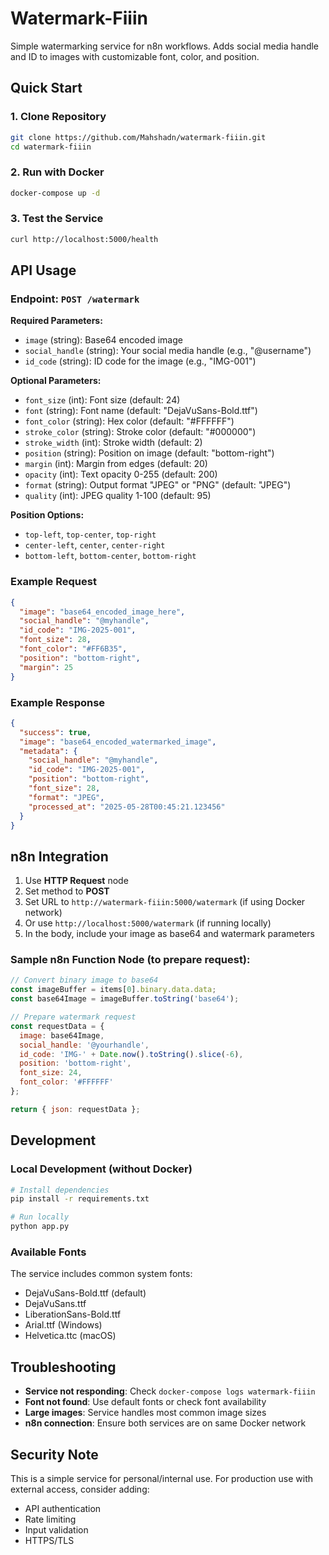 # Watermark-Fiiin

Simple watermarking service for n8n workflows. Adds social media handle and ID to images with customizable font, color, and position.

## Quick Start

### 1. Clone Repository
```bash
git clone https://github.com/Mahshadn/watermark-fiiin.git
cd watermark-fiiin
```

### 2. Run with Docker
```bash
docker-compose up -d
```

### 3. Test the Service
```bash
curl http://localhost:5000/health
```

## API Usage

### Endpoint: `POST /watermark`

**Required Parameters:**
- `image` (string): Base64 encoded image
- `social_handle` (string): Your social media handle (e.g., "@username")
- `id_code` (string): ID code for the image (e.g., "IMG-001")

**Optional Parameters:**
- `font_size` (int): Font size (default: 24)
- `font` (string): Font name (default: "DejaVuSans-Bold.ttf")
- `font_color` (string): Hex color (default: "#FFFFFF")
- `stroke_color` (string): Stroke color (default: "#000000")
- `stroke_width` (int): Stroke width (default: 2)
- `position` (string): Position on image (default: "bottom-right")
- `margin` (int): Margin from edges (default: 20)
- `opacity` (int): Text opacity 0-255 (default: 200)
- `format` (string): Output format "JPEG" or "PNG" (default: "JPEG")
- `quality` (int): JPEG quality 1-100 (default: 95)

**Position Options:**
- `top-left`, `top-center`, `top-right`
- `center-left`, `center`, `center-right`
- `bottom-left`, `bottom-center`, `bottom-right`

### Example Request
```json
{
  "image": "base64_encoded_image_here",
  "social_handle": "@myhandle",
  "id_code": "IMG-2025-001",
  "font_size": 28,
  "font_color": "#FF6B35",
  "position": "bottom-right",
  "margin": 25
}
```

### Example Response
```json
{
  "success": true,
  "image": "base64_encoded_watermarked_image",
  "metadata": {
    "social_handle": "@myhandle",
    "id_code": "IMG-2025-001",
    "position": "bottom-right",
    "font_size": 28,
    "format": "JPEG",
    "processed_at": "2025-05-28T00:45:21.123456"
  }
}
```

## n8n Integration

1. Use **HTTP Request** node
2. Set method to **POST**
3. Set URL to `http://watermark-fiiin:5000/watermark` (if using Docker network)
4. Or use `http://localhost:5000/watermark` (if running locally)
5. In the body, include your image as base64 and watermark parameters

### Sample n8n Function Node (to prepare request):
```javascript
// Convert binary image to base64
const imageBuffer = items[0].binary.data.data;
const base64Image = imageBuffer.toString('base64');

// Prepare watermark request
const requestData = {
  image: base64Image,
  social_handle: '@yourhandle',
  id_code: 'IMG-' + Date.now().toString().slice(-6),
  position: 'bottom-right',
  font_size: 24,
  font_color: '#FFFFFF'
};

return { json: requestData };
```

## Development

### Local Development (without Docker)
```bash
# Install dependencies
pip install -r requirements.txt

# Run locally
python app.py
```

### Available Fonts
The service includes common system fonts:
- DejaVuSans-Bold.ttf (default)
- DejaVuSans.ttf
- LiberationSans-Bold.ttf
- Arial.ttf (Windows)
- Helvetica.ttc (macOS)

## Troubleshooting

- **Service not responding**: Check `docker-compose logs watermark-fiiin`
- **Font not found**: Use default fonts or check font availability
- **Large images**: Service handles most common image sizes
- **n8n connection**: Ensure both services are on same Docker network

## Security Note

This is a simple service for personal/internal use. For production use with external access, consider adding:
- API authentication
- Rate limiting
- Input validation
- HTTPS/TLS